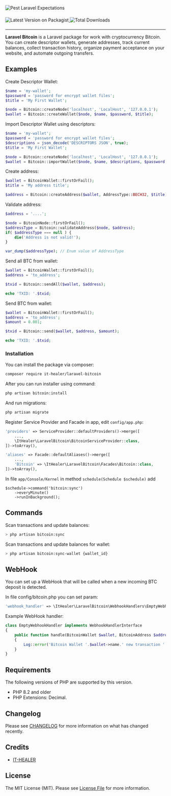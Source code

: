 ![Pest Laravel Expectations](https://banners.beyondco.de/Laravel%20BITCOIN.png?theme=light&packageManager=composer+require&packageName=it-healer%2Flaravel-bitcoin&pattern=architect&style=style_1&description=Bitcoin+Wallet+Library+for+Laravel&md=1&showWatermark=0&fontSize=100px&images=https%3A%2F%2Flaravel.com%2Fimg%2Flogomark.min.svg)

<a href="https://packagist.org/packages/it-healer/laravel-bitcoin" target="_blank">
    <img style="display: inline-block; margin-top: 0.5em; margin-bottom: 0.5em" src="https://img.shields.io/packagist/v/it-healer/laravel-bitcoin.svg?style=flat&cacheSeconds=3600" alt="Latest Version on Packagist">
</a>

<a href="https://packagist.org/packages/it-healer/laravel-bitcoin" target="_blank">
    <img style="display: inline-block; margin-top: 0.5em; margin-bottom: 0.5em" src="https://img.shields.io/packagist/dt/it-healer/laravel-bitcoin.svg?style=flat&cacheSeconds=3600" alt="Total Downloads">
</a>

---

**Laravel Bitcoin** is a Laravel package for work with cryptocurrency Bitcoin. You can create descriptor wallets, generate addresses, track current balances, collect transaction history, organize payment acceptance on your website, and automate outgoing transfers.

## Examples

Create Descriptor Wallet:
```php
$name = 'my-wallet';
$password = 'password for encrypt wallet files';
$title = 'My First Wallet';

$node = Bitcoin::createNode('localhost', 'LocalHost', '127.0.0.1');
$wallet = Bitcoin::createWallet($node, $name, $password, $title);
```

Import Descriptor Wallet using descriptors:
```php
$name = 'my-wallet';
$password = 'password for encrypt wallet files';
$descriptions = json_decode('DESCRIPTORS JSON', true);
$title = 'My First Wallet';

$node = Bitcoin::createNode('localhost', 'LocalHost', '127.0.0.1');
$wallet = Bitcoin::importWallet($node, $name, $descriptions, $password, $title);
```

Create address:
```php
$wallet = BitcoinWallet::firstOrFail();
$title = 'My address title';

$address = Bitcoin::createAddress($wallet, AddressType::BECH32, $title);
```

Validate address:
```php
$address = '....';

$node = BitcoinNode::firstOrFail();
$addressType = Bitcoin::validateAddress($node, $address);
if( $addressType === null ) {
    die('Address is not valid!');
} 

var_dump($addressType); // Enum value of AddressType
```

Send all BTC from wallet:
```php
$wallet = BitcoinWallet::firstOrFail();
$address = 'to_address';

$txid = Bitcoin::sendAll($wallet, $address);

echo 'TXID: '.$txid;
```

Send BTC from wallet:
```php
$wallet = BitcoinWallet::firstOrFail();
$address = 'to_address';
$amount = 0.001;

$txid = Bitcoin::send($wallet, $address, $amount);

echo 'TXID: '.$txid;
```


### Installation
You can install the package via composer:
```bash
composer require it-healer/laravel-bitcoin
```

After you can run installer using command:
```bash
php artisan bitcoin:install
```

And run migrations:
```bash
php artisan migrate
```

Register Service Provider and Facade in app, edit `config/app.php`:
```php
'providers' => ServiceProvider::defaultProviders()->merge([
    ...,
    \ItHealer\LaravelBitcoin\BitcoinServiceProvider::class,
])->toArray(),

'aliases' => Facade::defaultAliases()->merge([
    ...,
    'Bitcoin' => \ItHealer\LaravelBitcoin\Facades\Bitcoin::class,
])->toArray(),
```

In file `app/Console/Kernel` in method `schedule(Schedule $schedule)` add
```
$schedule->command('bitcoin:sync')
    ->everyMinute()
    ->runInBackground();
```

## Commands

Scan transactions and update balances:

```bash
> php artisan bitcoin:sync
```

Scan transactions and update balances for wallet:

```bash
> php artisan bitcoin:sync-wallet {wallet_id}
```

## WebHook

You can set up a WebHook that will be called when a new incoming BTC deposit is detected.

In file config/bitcoin.php you can set param:

```php
'webhook_handler' => \ItHealer\LaravelBitcoin\WebhookHandlers\EmptyWebhookHandler::class,
```

Example WebHook handler:

```php
class EmptyWebhookHandler implements WebhookHandlerInterface
{
    public function handle(BitcoinWallet $wallet, BitcoinAddress $address, BitcoinDeposit $transaction): void
    {
        Log::error('Bitcoin Wallet '.$wallet->name.' new transaction '.$transaction->txid.' for address '.$address->address);
    }
}
```

## Requirements

The following versions of PHP are supported by this version.

* PHP 8.2 and older
* PHP Extensions: Decimal.

## Changelog

Please see [CHANGELOG](CHANGELOG.md) for more information on what has changed recently.

## Credits

- [IT-HEALER](https://github.com/it-healer)

## License

The MIT License (MIT). Please see [License File](LICENSE.md) for more information.

